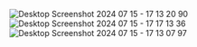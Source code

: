 ![Desktop Screenshot 2024 07 15 - 17 13 20 90](https://github.com/user-attachments/assets/523afbe5-9128-4de7-b37c-6c84c11e74ab)
![Desktop Screenshot 2024 07 15 - 17 17 13 36](https://github.com/user-attachments/assets/692ea1ca-1f21-465a-9c52-6c703c73949c)
![Desktop Screenshot 2024 07 15 - 17 13 07 97](https://github.com/user-attachments/assets/c6c8a72d-1845-4a05-82a3-030cfa596540)
